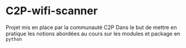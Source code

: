 # C2P-wifi-scanner
 Projet mis en place par la communauté C2P Dans le but de mettre en pratique les notions abordées au cours sur les modules et package en ```python```
